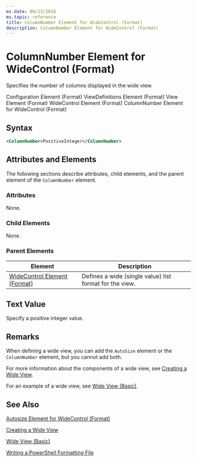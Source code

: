 ```yaml
---
ms.date: 09/13/2016
ms.topic: reference
title: ColumnNumber Element for WideControl (Format)
description: ColumnNumber Element for WideControl (Format)
---
```

# ColumnNumber Element for WideControl (Format)

Specifies the number of columns displayed in the wide view.

Configuration Element (Format)
ViewDefinitions Element (Format)
View Element (Format)
WideControl Element (Format)
ColumnNumber Element for WideControl (Format)

## Syntax

```xml
<ColumnNumber>PositiveInteger</ColumnNumber>
```

## Attributes and Elements

The following sections describe attributes, child elements, and the parent element of the `ColumnNumber` element.

### Attributes

None.

### Child Elements

None.

### Parent Elements

|Element|Description|
|-------------|-----------------|
|[WideControl Element (Format)](./widecontrol-element-format.md)|Defines a wide (single value) list format for the view.|

## Text Value

Specify a positive integer value.

## Remarks

When defining a wide view, you can add the `AutoSize` element or the `ColumnNumber` element, but you cannot add both.

For more information about the components of a wide view, see [Creating a Wide View](./creating-a-wide-view.md).

For an example of a wide view, see [Wide View (Basic)](./wide-view-basic.md).

## See Also

[Autosize Element for WideControl (Format)](./autosize-element-for-widecontrol-format.md)

[Creating a Wide View](./creating-a-wide-view.md)

[Wide View (Basic)](./wide-view-basic.md)

[Writing a PowerShell Formatting File](./writing-a-powershell-formatting-file.md)
